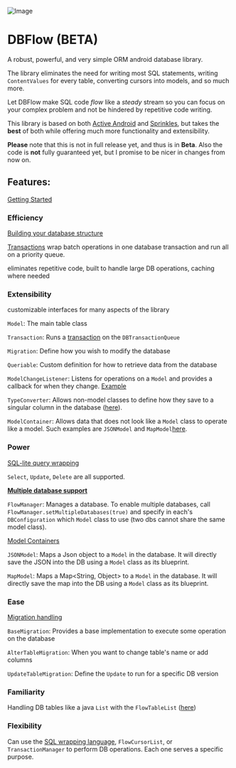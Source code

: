 ![Image](https://github.com/agrosner/DBFlow/blob/master/clear-river.jpg?raw=true)


DBFlow (BETA)
======

A robust, powerful, and very simple ORM android database library.

The library eliminates the need for writing most SQL statements, writing ``ContentValues`` for every table, converting cursors into models, and so much more. 

Let DBFlow make SQL code _flow_ like a _steady_ stream so you can focus on your complex problem and not be hindered by repetitive code writing. 

This library is based on both [Active Android](https://github.com/pardom/ActiveAndroid) and [Sprinkles](https://github.com/emilsjolander/sprinkles), but takes the **best** of both while offering much more functionality and extensibility. 

**Please** note that this is not in full release yet, and thus is in **Beta**. Also the code is **not** fully guaranteed yet, but I promise to be nicer in changes from now on.

## Features:

[Getting Started](https://github.com/agrosner/DBFlow/wiki/Getting-Started)

### Efficiency
[Building your database structure](https://github.com/agrosner/DBFlow/wiki/Building-your-database-structure)

[Transactions](https://github.com/agrosner/DBFlow/wiki/Database-Transactions) wrap batch operations in one database transaction and run all on a priority queue.

eliminates repetitive code, built to handle large DB operations, caching where needed

### Extensibility
customizable interfaces for many aspects of the library

```Model```: The main table class

```Transaction```: Runs a [transaction](https://github.com/agrosner/DBFlow/wiki/Database-Transactions) on the ```DBTransactionQueue```

```Migration```: Define how you wish to modify the database

```Queriable```: Custom definition for how to retrieve data from the database

```ModelChangeListener```: Listens for operations on a ```Model``` and provides a callback for when they change. [Example](https://github.com/agrosner/DBFlow/wiki/Observable-Models)

```TypeConverter```: Allows non-model classes to define how they save to a singular column in the database ([here](https://github.com/agrosner/DBFlow/wiki/Type-Conversion)).

```ModelContainer```: Allows data that does not look like a ```Model``` class to operate like a model. Such examples are ```JSONModel``` and ```MapModel```[here](https://github.com/agrosner/DBFlow/wiki/JSON-Models). 

### Power
[SQL-lite query wrapping](https://github.com/agrosner/DBFlow/wiki/Basic-Query-Wrapping)

```Select```, ```Update```, ```Delete``` are all supported.

[**Multiple database support**](https://github.com/agrosner/DBFlow/wiki/Multiple-Databases)

```FlowManager```: Manages a database. To enable multiple databases, call ```FlowManager.setMultipleDatabases(true)``` and specify in each's ```DBConfiguration``` which ```Model``` class to use (two dbs cannot share the same model class).

[Model Containers](https://github.com/agrosner/DBFlow/wiki/JSON-Models)

```JSONModel```: Maps a Json object to a ```Model``` in the database. It will directly save the JSON into the DB using a ```Model``` class as its blueprint.

```MapModel```: Maps a Map<String, Object> to a ```Model``` in the database. It will directly save the map into the DB using a ```Model``` class as its blueprint.

### Ease
[Migration handling](https://github.com/agrosner/DBFlow/wiki/Migrations)

```BaseMigration```: Provides a base implementation to execute some operation on the database

```AlterTableMigration```: When you want to change table's name or add columns

```UpdateTableMigration```: Define the ```Update``` to run for a specific DB version

### Familiarity
Handling DB tables like a java ```List``` with the ```FlowTableList``` ([here](https://github.com/agrosner/DBFlow/wiki/Tables-as-Lists))

### Flexibility
Can use the [SQL wrapping language](https://github.com/agrosner/DBFlow/wiki/Basic-Query-Wrapping), ```FlowCursorList```, or ```TransactionManager``` to perform DB operations. Each one serves a specific purpose. 

